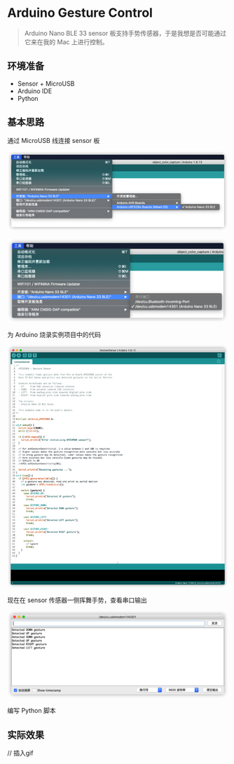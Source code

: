 # Arduino Gesture Control

> Arduino Nano BLE 33 sensor 板支持手势传感器，于是我想是否可能通过它来在我的 Mac 上进行控制。

## 环境准备

- Sensor + MicroUSB
- Arduino IDE
- Python 

## 基本思路

通过 MicroUSB 线连接 sensor 板

![select-sensor-board](./imgs/select-sensor-board.png)

![select-serial-port](./imgs/select-serial-port.png)

为 Arduino 烧录实例项目中的代码

![gesture-sample](./imgs/gesture-sample.png)

现在在 sensor 传感器一侧挥舞手势，查看串口输出

![gestrue-detect](./imgs/gestrue-detect.png)

编写 Python 脚本

## 实际效果

// 插入gif